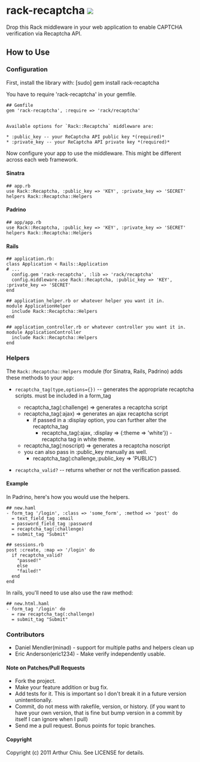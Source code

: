 # rack-recaptcha [![](http://stillmaintained.com/achiu/rack-recaptcha.png)](http://stillmaintained.com/achiu/rack-recaptcha)

Drop this Rack middleware in your web application to enable CAPTCHA verification via Recaptcha API.

## How to Use

### Configuration

First, install the library with:
    [sudo] gem install rack-recaptcha

You have to require 'rack-recaptcha' in your gemfile.

    ## Gemfile
    gem 'rack-recaptcha', :require => 'rack/recaptcha'
    
    
    Available options for `Rack::Recaptcha` middleware are:

    * :public_key -- your ReCaptcha API public key *(required)*
    * :private_key -- your ReCaptcha API private key *(required)*

Now configure your app to use the middleware. This might be different across each web framework.

#### Sinatra
    ## app.rb
    use Rack::Recaptcha, :public_key => 'KEY', :private_key => 'SECRET'
    helpers Rack::Recaptcha::Helpers

#### Padrino

    ## app/app.rb
    use Rack::Recaptcha, :public_key => 'KEY', :private_key => 'SECRET'
    helpers Rack::Recaptcha::Helpers


#### Rails

    ## application.rb:
    class Application < Rails::Application
    # ...
      config.gem 'rack-recaptcha', :lib => 'rack/recaptcha'
      config.middleware.use Rack::Recaptcha, :public_key => 'KEY', :private_key => 'SECRET'
    end

    ## application_helper.rb or whatever helper you want it in.
    module ApplicationHelper
      include Rack::Recaptcha::Helpers
    end

    ## application_controller.rb or whatever controller you want it in.
    module ApplicationController
      include Rack::Recaptcha::Helpers
    end

### Helpers

The `Rack::Recaptcha::Helpers` module (for Sinatra, Rails, Padrino) adds these methods to your app:

* `recaptcha_tag(type,options={})` -- generates the appropriate recaptcha scripts. must be included in a form_tag
  - recaptcha\_tag(:challenge) => generates a recaptcha script
  - recaptcha\_tag(:ajax) => generates an ajax recaptcha script
    - if passed in a :display option, you can further alter the recaptcha\_tag
      - recaptcha\_tag(:ajax, :display => {:theme => 'white'}) - recaptcha tag in white theme.
  - recaptcha\_tag(:noscript) => generates a recaptcha noscript
  - you can also pass in :public\_key manually as well.
    - recaptcha\_tag(:challenge,:public\_key => 'PUBLIC')

* `recaptcha_valid?` -- returns whether or not the verification passed.

#### Example

In Padrino, here's how you would use the helpers.

    ## new.haml
    - form_tag '/login', :class => 'some_form', :method => 'post' do
      = text_field_tag :email
      = password_field_tag :password
      = recaptcha_tag(:challenge)
      = submit_tag "Submit"
      
    ## sessions.rb
    post :create, :map => '/login' do
      if recaptcha_valid?
        "passed!"
        else
        "failed!"
      end
    end

In rails, you'll need to use also use the raw method:

    ## new.html.haml
    - form_tag '/login' do
      = raw recaptcha_tag(:challenge)
      = submit_tag "Submit"

### Contributors

- Daniel Mendler(minad) - support for multiple paths and helpers clean up
- Eric Anderson(eric1234) - Make verify independently usable.


#### Note on Patches/Pull Requests
 
* Fork the project.
* Make your feature addition or bug fix.
* Add tests for it. This is important so I don't break it in a
  future version unintentionally.
* Commit, do not mess with rakefile, version, or history.
  (if you want to have your own version, that is fine but bump version in a commit by itself I can ignore when I pull)
* Send me a pull request. Bonus points for topic branches.

#### Copyright

Copyright (c) 2011 Arthur Chiu. See LICENSE for details.
